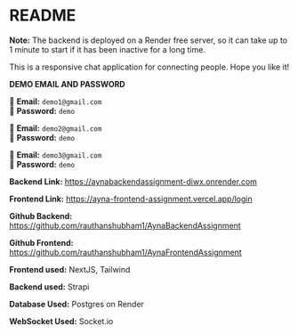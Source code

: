 # README

**Note:** The backend is deployed on a Render free server, so it can take up to 1 minute to start if it has been inactive for a long time.

This is a responsive chat application for connecting people.
Hope you like it!

**DEMO EMAIL AND PASSWORD**

💌 **Email:** `demo1@gmail.com`  
🔑 **Password:** `demo`

💌 **Email:** `demo2@gmail.com`  
🔑 **Password:** `demo`

💌 **Email:** `demo3@gmail.com`  
🔑 **Password:** `demo`

**Backend Link:** https://aynabackendassignment-diwx.onrender.com

**Frontend Link:** https://ayna-frontend-assignment.vercel.app/login

**Github Backend:** https://github.com/rauthanshubham1/AynaBackendAssignment

**Github Frontend:** https://github.com/rauthanshubham1/AynaFrontendAssignment

**Frontend used:** NextJS, Tailwind

**Backend used:** Strapi

**Database Used:** Postgres on Render

**WebSocket Used:** Socket.io
